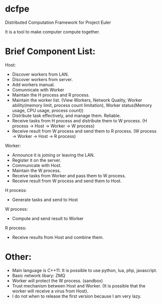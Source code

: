 dcfpe
=====

Distributed Computation Framework for Project Euler

It is a tool to make computer compute together.


Brief Component List:
====================

Host:
* Discover workers from LAN.
* Discover workers from server. 
* Add workers manual.
* Comunnicate with Worker
* Maintain the H process and R process.
* Maintain the worker list. (View Workers, Network Quality, Worker ability(memory limit, process count limitation), Worker status(Memory usage, CPU usage, process count))
* Distribute task effectively, and manage them. Reliable.
* Receive tasks from H process and distribute them to W process. (H process -> Host -> Worker -> W process)
* Receive result from W process and send them to R process. (W process -> Worker -> Host -> R process)

Worker:
* Announce it is joining or leaving the LAN.
* Register it on the server.
* Communicate with Host.
* Maintain the W process.
* Receive tasks from Worker and pass them to W process.
* Receive result from W process and send them to Host.

H process:
* Generate tasks and send to Host

W process:
* Compute and send result to Worker

R process:
* Receive results from Host and combine them.

Other:
======

* Main language is C++11. It is possible to use python, lua, php, javascript.
* Basic network libary: ZMQ
* Worker will protect the W process. (sandbox)
* Trust mechanism between Host and Worker. (It is possible that the worker will receive a virus from Host).
* I do not when to release the first version because I am very lazy.
